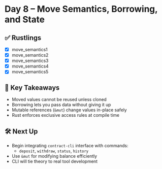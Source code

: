 # Day 8 – Move Semantics, Borrowing, and State

## ✅ Rustlings
- [x] move_semantics1
- [x] move_semantics2
- [x] move_semantics3
- [x] move_semantics4
- [x] move_semantics5

## 🧠 Key Takeaways
- Moved values cannot be reused unless cloned
- Borrowing lets you pass data without giving it up
- Mutable references (`&mut`) change values in-place safely
- Rust enforces exclusive access rules at compile time

## 🛠️ Next Up
- Begin integrating `contract-cli` interface with commands:
  - `deposit`, `withdraw`, `status`, `history`
- Use `&mut` for modifying balance efficiently
- CLI will tie theory to real tool development

